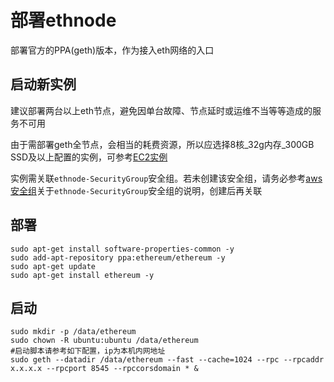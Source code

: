 # 部署ethnode
部署官方的PPA(geth)版本，作为接入eth网络的入口

## 启动新实例
建议部署两台以上eth节点，避免因单台故障、节点延时或运维不当等等造成的服务不可用

由于需部署geth全节点，会相当的耗费资源，所以应选择8核_32g内存_300GB SSD及以上配置的实例，可参考[EC2实例](new_ec2_cn.md)

实例需关联`ethnode-SecurityGroup`安全组。若未创建该安全组，请务必参考[aws安全组](security_group_cn.md)关于`ethnode-SecurityGroup`安全组的说明，创建后再关联

## 部署
```
sudo apt-get install software-properties-common -y
sudo add-apt-repository ppa:ethereum/ethereum -y
sudo apt-get update
sudo apt-get install ethereum -y
```
## 启动
```
sudo mkdir -p /data/ethereum
sudo chown -R ubuntu:ubuntu /data/ethereum
#启动脚本请参考如下配置，ip为本机内网地址
sudo geth --datadir /data/ethereum --fast --cache=1024 --rpc --rpcaddr x.x.x.x --rpcport 8545 --rpccorsdomain * &
```

